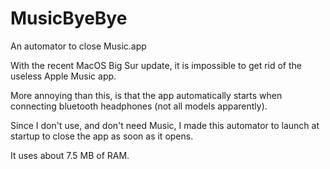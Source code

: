 # MusicByeBye
An automator to close Music.app

With the recent MacOS Big Sur update, it is impossible to get rid of the useless Apple Music app.

More annoying than this, is that the app automatically starts when connecting bluetooth headphones (not all models apparently).

Since I don't use, and don't need Music, I made this automator to launch at startup to close the app as soon as it opens.

It uses about 7.5 MB of RAM.
